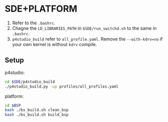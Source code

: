 # SDE+PLATFORM

1. Refer to the `.bashrc`.
2. Chagne the `LD_LIBRARIES_PATH` in `$SDE/run_switchd.sh` to the same in `.bashrc`.
3. `p4studio_build` refer to `all_profile.yaml`. Remove the `--with-kdrv=no` if your own kernel is without `kdrv` compile.

## Setup

p4studio:
```bash
cd $SDE/p4studio_build
./p4studio_build.py -up profiles/all_profiles.yaml
```

platform:
```bash
cd $BSP
bash ./bs_build.sh clean_bsp
bash ./bs_build.sh build_bsp
```

